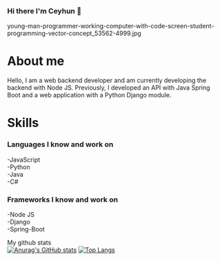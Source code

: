 ### Hi there I'm Ceyhun 👋


<!--
**crossgate67/crossgate67** is a ✨ _special_ ✨ repository because its `README.md` (this file) appears on your GitHub profile.

Here are some ideas to get you started:

- 🔭 I’m currently working on ...
- 🌱 I’m currently learning ...
- 👯 I’m looking to collaborate on ...
- 🤔 I’m looking for help with ...
- 💬 Ask me about ...
- 📫 How to reach me: ...
- 😄 Pronouns: ...
- ⚡ Fun fact: ...
-->
young-man-programmer-working-computer-with-code-screen-student-programming-vector-concept_53562-4999.jpg

# About me
Hello, I am a web backend developer and am currently developing the backend with Node JS.
Previously, I developed an API with Java Spring Boot and a web application with a Python Django module.


<h1>Skills</h1>
<h3>Languages I know and work on</h3>
-JavaScript <br>
-Python <br>
-Java <br>
-C# <br>
  
<h3>Frameworks I know and work on</h3>
-Node JS<br>
-Django<br>
-Spring-Boot<br>

My github stats<br>
[![Anurag's GitHub stats](https://github-readme-stats.vercel.app/api?username=crossgate67)](https://github.com/anuraghazra/github-readme-stats)
[![Top Langs](https://github-readme-stats.vercel.app/api/top-langs/?username=crossgate67&langs_count=8)](https://github.com/anuraghazra/github-readme-stats)

